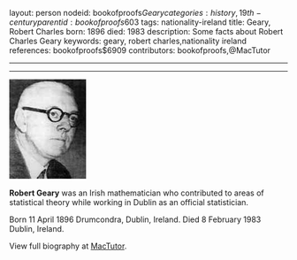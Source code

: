 layout: person
nodeid: bookofproofs$Geary
categories: history,19th-century
parentid: bookofproofs$603
tags: nationality-ireland
title: Geary, Robert Charles
born: 1896
died: 1983
description: Some facts about Robert Charles Geary
keywords: geary, robert charles,nationality ireland
references: bookofproofs$6909
contributors: bookofproofs,@MacTutor

---


---

![Geary.jpg](https://github.com/bookofproofs/bookofproofs.github.io/blob/main/_sources/_assets/images/portraits/Geary.jpg?raw=true)

**Robert Geary** was an Irish mathematician who contributed to areas of statistical theory while working in Dublin as an official statistician.

Born 11 April 1896 Drumcondra, Dublin, Ireland. Died 8 February 1983 Dublin, Ireland.


View full biography at [MacTutor](https://mathshistory.st-andrews.ac.uk/Biographies/Geary/).
